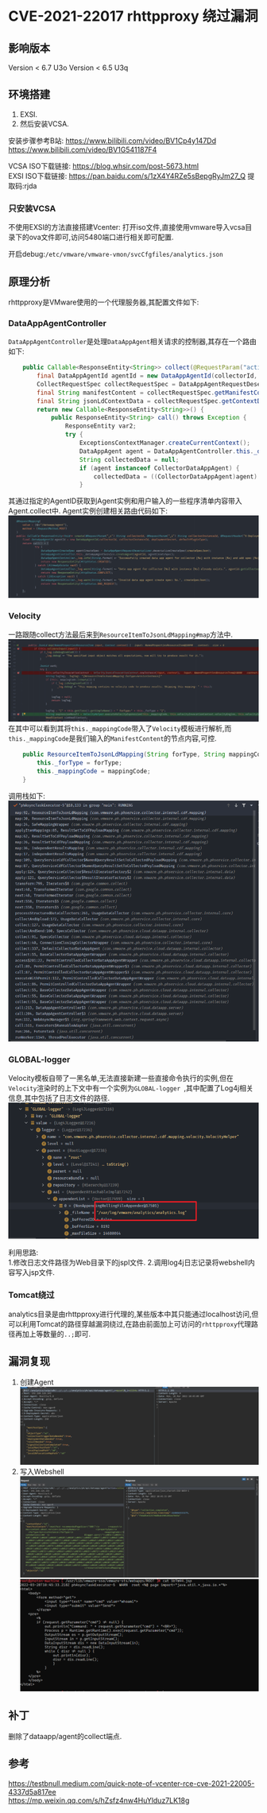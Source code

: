 # CVE-2021-22017 rhttpproxy 绕过漏洞
## 影响版本
Version < 6.7 U3o
Version < 6.5 U3q
## 环境搭建
1. EXSI.
2. 然后安装VCSA.

安装步骤参考B站: 
https://www.bilibili.com/video/BV1Cp4y147Dd  
https://www.bilibili.com/video/BV1G541187F4  

VCSA ISO下载链接: https://blog.whsir.com/post-5673.html  
EXSI ISO下载链接: https://pan.baidu.com/s/1zX4Y4RZe5sBepgRyJm27_Q  提取码:rjda

### 只安装VCSA
不使用EXSI的方法直接搭建Vcenter:
打开iso文件,直接使用vmware导入vcsa目录下的ova文件即可,访问5480端口进行相关即可配置.

开启debug:`/etc/vmware/vmware-vmon/svcCfgfiles/analytics.json`
## 原理分析
rhttpproxy是VMware使用的一个代理服务器,其配置文件如下:
### DataAppAgentController
`DataAppAgentController`是处理`DataAppAgent`相关请求的控制器,其存在一个路由如下:
```java
    public Callable<ResponseEntity<String>> collect(@RequestParam("action") String action, @RequestParam("_c") String collectorId, @RequestParam("_i") String collectorInstanceId, @RequestHeader("X-Deployment-Secret") String deploymentSecret, @RequestHeader(value = "X-Plugin-Type",required = false) String pluginType, @RequestHeader(value = "X-Object-Id",required = false) final String objectId, @RequestBody String collectRequestSpecJson) {
        final DataAppAgentId agentId = new DataAppAgentId(collectorId, collectorInstanceId, deploymentSecret, pluginType);
        CollectRequestSpec collectRequestSpec = DataAppAgentRequestDeserializer.deserializeCollectRequestSpec(collectRequestSpecJson);
        final String manifestContent = collectRequestSpec.getManifestContent();
        final String jsonLdContextData = collectRequestSpec.getContextData();
        return new Callable<ResponseEntity<String>>() {
            public ResponseEntity<String> call() throws Exception {
                ResponseEntity var2;
                try {
                    ExceptionsContextManager.createCurrentContext();
                    DataAppAgent agent = DataAppAgentController.this._dataAppAgentService.getAgent(agentId);
                    String collectedData = null;
                    if (agent instanceof CollectorDataAppAgent) {
                        collectedData = ((CollectorDataAppAgent)agent).collect(manifestContent, objectId, jsonLdContextData);
                    }
```
其通过指定的AgentID获取到Agent实例和用户输入的一些程序清单内容带入Agent.collect中.
Agent实例创建相关路由代码如下:
![](1.png)
### Velocity
一路跟随collect方法最后来到`ResourceItemToJsonLdMapping#map`方法中.
![](2.png)
在其中可以看到其将`this._mappingCode`带入了`Velocity`模板进行解析,而`this._mappingCode`是我们输入的`ManifestContent`的节点内容,可控.
```java
    public ResourceItemToJsonLdMapping(String forType, String mappingCode) {
        this._forType = forType;
        this._mappingCode = mappingCode;
    }
```
调用栈如下:
![](3.png)
### GLOBAL-logger 
Velocity模板自带了一黑名单,无法直接新建一些直接命令执行的实例,但在`Velocity`渲染时的上下文中有一个实例为`GLOBAL-logger `,其中配置了Log4j相关信息,其中包括了日志文件的路径.
![](4.png)

利用思路:  
1.修改日志文件路径为Web目录下的jspl文件.
2.调用log4j日志记录将webshell内容写入jsp文件.
### Tomcat绕过
analytics目录是由rhttpproxy进行代理的,某些版本中其只能通过localhost访问,但可以利用Tomcat的路径穿越漏洞绕过,在路由前面加上可访问的`rhttpproxy`代理路径再加上等数量的`..;`即可.
## 漏洞复现
1. 创建Agent
![](5.png)
2. 写入Webshell
![](6.png)
![](7.png)
## 补丁 
删除了dataapp/agent的collect端点.
## 参考
https://testbnull.medium.com/quick-note-of-vcenter-rce-cve-2021-22005-4337d5a817ee  
https://mp.weixin.qq.com/s/hZsfz4nw4HuYlduz7LK18g